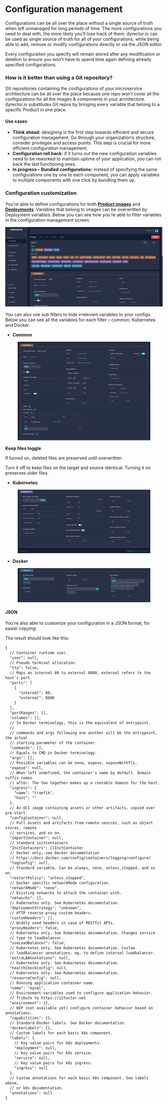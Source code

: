 # Configuration management

Configurations can be all over the place without a single source of truth when left unmanaged for long periods of time. The more configurations you need to deal with, the more likely you’ll lose track of them. dyrector.io can be used as single source of truth for all of your configurations, while being able to add, remove or modify configurations directly or via the JSON editor.

Every configuration you specify will remain stored after any modification or deletion to ensure you won’t have to spend time again defining already specified configurations.

### How is it better than using a Git repository?

Git repositories containing the configurations of your microservice architecture can be all over the place because one repo won’t cover all the configurations for all the images & components in your architecture. dyrector.io substitutes Git repos by bringing every variable that belong to a specific Product in one place.

#### Use cases

* **Think ahead:** designing is the first step towards efficient and secure configuration management. Go through your organization’s structure, consider privileges and access points. This step is crucial for more efficient configuration management.
* **Configuration roll back:** if it turns out the new configuration variables need to be reworked to maintain uptime of your application, you can roll back the last functioning ones.
* **In progress – Bundled configurations:** instead of specifying the same configurations one by one to each component, you can apply variables to multiple components with one click by bundling them up.

### Configuration customization

You're able to define configurations for both [**Product images**](../tutorials/create-your-product/) and [**Deployments**](../tutorials/deploy-your-product.md). Variables that belong to images can be overwritten by Deployment variables. Below you can see how you're able to filter variables in the configuration management screen.

![](<../.gitbook/assets/config filters.jpg>)

You can also use sub filters to hide irrelevant variables to your configs. Below you can see all the variables for each filter – common, Kubernetes and Docker.

* **Common**

<figure><img src="../.gitbook/assets/dyrectorio-config-management-common-variables.png" alt=""><figcaption></figcaption></figure>

**Keep files toggle**

If turned on, deleted files are preserved until overwritten.

Turn it off to keep files on the target and source identical. Turning it on preserves older files.

* **Kubernetes**

<figure><img src="../.gitbook/assets/k8s variables.jpg" alt=""><figcaption></figcaption></figure>

* **Docker**

<figure><img src="../.gitbook/assets/docker variables.jpg" alt=""><figcaption></figcaption></figure>

#### JSON

You're also able to customize your configuration in a JSON format, for easier copying.

The result should look like this:

```json5
{
  // Container runtime user.
  "user": null,
  // Pseudo terminal allocation.
  "tty": false,
  // Maps an internal 80 to external 8080, external refers to the host's port.
  "ports": [    
    {
      "internal": 80,
      "external": 8080
    }
  ],
  "portRanges": [],
  "volumes": [],
  // In Docker terminology, this is the equivalent of entrypoint.
  //
  // commands and args following one another will be the entrypoint, the actual
  // starting parameter of the container.
  "commands": [],
  // Equals to CMD in Docker terminology.
  "args": [],
  // Possible variables can be none, expose, exposeWithTls.
  "expose": null,
  // When left undefined, the container's name by default. Domain suffix comes
  // after. The two together makes up a rootable domain for the host.
  "ingress": {
    "name": "traefik",
    "host": ""
  },
  // An OCI image containing assets or other artifacts, copied over pre-start.
  "configContainer": null,
  // Pull assets and artifacts from remote sources, such as object stores, remote
  // services, and so on.
  "importContainer": null,
  // standard initContainers
  "InitContainers": []InitContainer
  // Docker only, see Docker documentation
  // https://docs.docker.com/config/containers/logging/configure/
  "logConfig": null,
  // Standard variable. Can be always, none, unless_stopped, and so on.
  "restartPolicy": "unless_stopped",
  // Docker specific networkMode configuration.
  "networkMode": "none",
  // Existing networks to attach the container with.
  "networks": [],
  // Kubernetes only. See Kubernetes documentation.
  "deploymentStrategy": "unknown",
  // HTTP reverse proxy custom headers.
  "customHeaders": [],
  // Widely used headers in case of RESTful APIs.
  "proxyHeaders": false,
  // Kubernetes only. See Kubernetes documentation. Changes service
  // type to loadbalancer.
  "useLoadBalancer": false,
  // Kubernetes only. See Kubernetes documentation. Custom
  // loadbalancer annotations, eg. to define internal loadbalancer.
  "extraLBAnnotations": null,
  // Kubernetes only. See Kubernetes documentation.
  "healthCheckConfig": null,
  // Kubernetes only. See Kubernetes documentation.
  "resourceConfig": null,
  // Running application container name.
  "name": "mysql",
  // Environment variables used to configure application behavior.
  // Tribute to https://12factor.net
  "environment": {},
  // WIP (not available yet) configure container behavior based on annotations.
  "capabilities": {},
  // Standard Docker labels. See Docker documentation.
  "dockerLabels": {},
  // Custom labels for each basic k8s component.
  "labels": {
    // Key value pairs for k8s deployments.
    "deployment": null,
    // Key value pairs for k8s service.
    "service": null,
    // Key value pairs for k8s ingress.
    "ingress": null
  },
  // Custom annotations for each basic k8s component. See labels above,
  // or k8s documentation.
  "annotations": null
}
```

